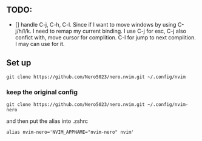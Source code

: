 ## TODO:
- [] handle C-j, C-h, C-l. Since if I want to move windows by using C-j/h/l/k. I need to remap my current binding. I use C-j for esc, C-j also confict with,  move cursor for complition.  C-l for jump to next complition. I may can use <M-j> <M-h> <M-k> <M-l> for it.

## Set up
```
git clone https://github.com/Nero5023/nero.nvim.git ~/.config/nvim
```

### keep the original config
```
git clone https://github.com/Nero5023/nero.nvim.git ~/.config/nvim-nero
```
and then put the alias into .zshrc
```
alias nvim-nero='NVIM_APPNAME="nvim-nero" nvim'
```
